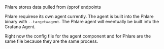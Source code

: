 Phlare stores data pulled from /pprof endpoints

Phlare requirese its own agent currently. The agent is built into the Phlare binary with `--target=agent`. The Phlare agent will eventually be built into the Grafana Agent.

Right now the config file for the agent component and for Phlare are the same file because they are the same process. 